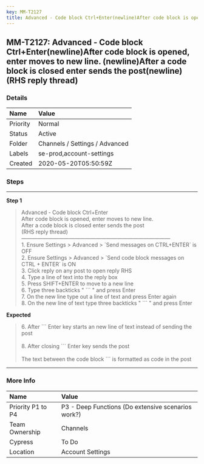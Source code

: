 ```yaml
---
key: MM-T2127
title: Advanced - Code block Ctrl+Enter(newline)After code block is opened, enter moves to new line. (newline)After a code block is closed enter sends the post(newline)(RHS reply thread)
---
```


## MM-T2127: Advanced - Code block Ctrl+Enter(newline)After code block is opened, enter moves to new line. (newline)After a code block is closed enter sends the post(newline)(RHS reply thread)

### Details

| Name     | Value                          |
| :------- | :----------------------------- |
| Priority | Normal                         |
| Status   | Active                         |
| Folder   | Channels / Settings / Advanced |
| Labels   | se-prod,account-settings       |
| Created  | 2020-05-20T05:50:59Z           |

### Steps

<hr/>

**Step 1**

> <article>Advanced - Code block Ctrl+Enter<br />After code block is opened, enter moves to new line.<br />After a code block is closed enter sends the post<br />(RHS reply thread)<br />————————————————————————————<br />1. Ensure  Settings &gt; Advanced &gt; `Send messages on CTRL+ENTER` is OFF<br />2. Ensure Settings &gt; Advanced &gt; `Send code block messages on CTRL + ENTER` is ON<br />3. Click reply on any post to open reply RHS<br />4. Type a line of text into the reply box<br />5. Press SHIFT+ENTER to move to a new line<br />6. Type three backticks " ``` " and press Enter<br />7. On the new line type out a line of text and press Enter again<br />8. On the new line of text type three backticks " ``` " and press Enter</article>

**Expected**

> <article>6. After ``` Enter key starts an new line of text instead of sending the post <br /><br />8. After closing ```  Enter key sends the post <br /><br />The text between the code block  ```  is formatted as code in the post</article>

<hr/>

### More Info

| Name              | Value                                              |
| :---------------- | :------------------------------------------------- |
| Priority P1 to P4 | P3 - Deep Functions (Do extensive scenarios work?) |
| Team Ownership    | Channels                                           |
| Cypress           | To Do                                              |
| Location          | Account Settings                                   |

